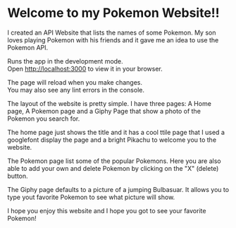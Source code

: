 # Welcome to my Pokemon Website!!

I created an API Website that lists the names of some Pokemon. My son loves playing Pokemon with his friends and it gave me an idea to use the Pokemon API. 

Runs the app in the development mode.\
Open [http://localhost:3000](http://localhost:3000) to view it in your browser.

The page will reload when you make changes.\
You may also see any lint errors in the console.

The layout of the website is pretty simple. I have three pages: A Home page, A Pokemon page and a Giphy Page that show a photo of the Pokemon you search for. 

The home page just shows the title and it has a cool ttile page that I used a googlefont display the page and a bright Pikachu to welcome you to the website. 

The Pokemon page list some of the popular Pokemons. Here you are also able to add your own and delete Pokemon by clicking on the "X" (delete) button. 

The Giphy page defaults to a picture of a jumping Bulbasuar. It allows you to type yout favorite Pokemon to see what picture will show. 

I hope you enjoy this website and I hope you got to see your favorite Pokemon!